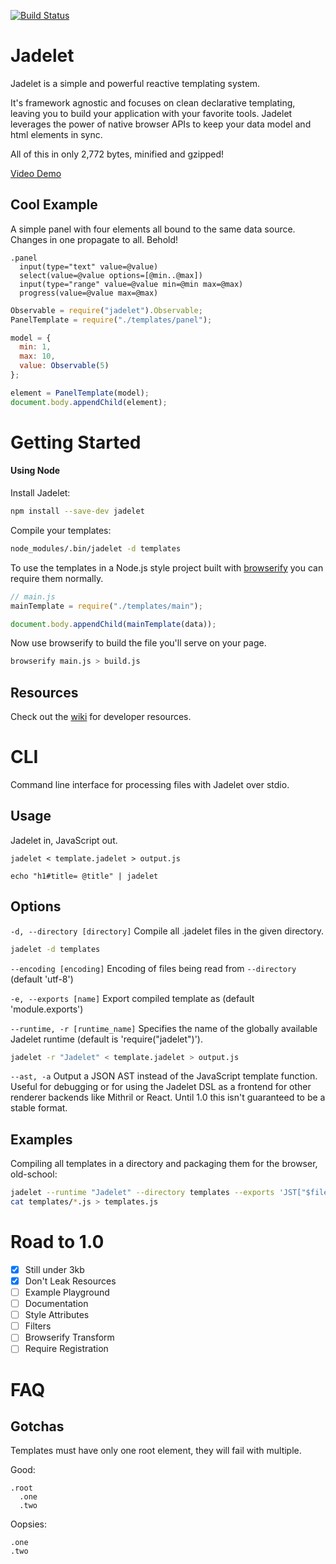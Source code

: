 [![Build Status](https://travis-ci.org/STRd6/jadelet.svg)](https://travis-ci.org/STRd6/jadelet)

Jadelet
=======

Jadelet is a simple and powerful reactive templating system.

It's framework agnostic and focuses on clean declarative templating, leaving you to build your application with your favorite tools. Jadelet leverages the power of native browser APIs to keep your data model and html elements in sync.

All of this in only 2,772 bytes, minified and gzipped!

[Video Demo](http://blog.fogcreek.com/reactive-templating-demo-with-hamlet-tech-talk/)

Cool Example
------------

A simple panel with four elements all bound to the same data source. Changes in one propagate to all. Behold!

```jade
.panel
  input(type="text" value=@value)
  select(value=@value options=[@min..@max])
  input(type="range" value=@value min=@min max=@max)
  progress(value=@value max=@max)
```

```javascript
Observable = require("jadelet").Observable;
PanelTemplate = require("./templates/panel");

model = {
  min: 1,
  max: 10,
  value: Observable(5)
};

element = PanelTemplate(model);
document.body.appendChild(element);
```

Getting Started
===============

#### Using Node

Install Jadelet:

```bash
npm install --save-dev jadelet
```

Compile your templates:

```bash
node_modules/.bin/jadelet -d templates
```

To use the templates in a Node.js style project built with [browserify](https://github.com/substack/node-browserify) you can require them normally.

```javascript
// main.js
mainTemplate = require("./templates/main");

document.body.appendChild(mainTemplate(data));
```

Now use browserify to build the file you'll serve on your page.

```bash
browserify main.js > build.js
```

Resources
---------

Check out the [wiki](https://github.com/STRd6/jadelet/wiki/Development-Resources) for developer resources.

CLI
===

Command line interface for processing files with Jadelet over stdio.

Usage
-----

Jadelet in, JavaScript out.

    jadelet < template.jadelet > output.js

    echo "h1#title= @title" | jadelet

Options
-------

`-d, --directory [directory]` Compile all .jadelet files in the given directory.

```bash
jadelet -d templates
```

`--encoding [encoding]` Encoding of files being read from `--directory` (default 'utf-8')

`-e, --exports [name]` Export compiled template as (default 'module.exports')

`--runtime, -r [runtime_name]` Specifies the name of the globally available Jadelet runtime (default is 'require("jadelet")').

```bash
jadelet -r "Jadelet" < template.jadelet > output.js
```

`--ast, -a` Output a JSON AST instead of the JavaScript template function. Useful for debugging or for using the Jadelet DSL as a frontend for other renderer backends like Mithril or React. Until 1.0 this isn't guaranteed to be a stable format.

Examples
--------

Compiling all templates in a directory and packaging them for the browser, old-school:

```bash
jadelet --runtime "Jadelet" --directory templates --exports 'JST["$file"]'
cat templates/*.js > templates.js
```

Road to 1.0
===========

- [x] Still under 3kb
- [x] Don't Leak Resources
- [ ] Example Playground
- [ ] Documentation
- [ ] Style Attributes
- [ ] Filters
- [ ] Browserify Transform
- [ ] Require Registration

FAQ
===

Gotchas
-------

Templates must have only one root element, they will fail with multiple.

Good:

```jade
.root
  .one
  .two
```

Oopsies:

```jade
.one
.two
```
